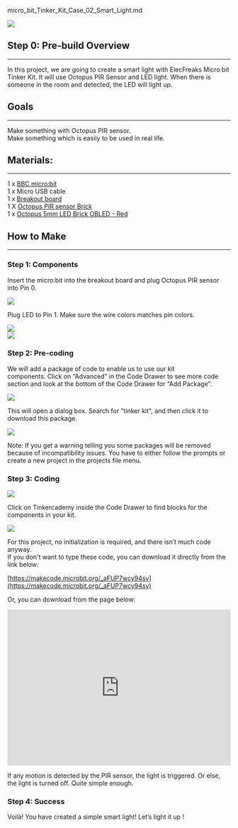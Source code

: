 micro_bit_Tinker_Kit_Case_02_Smart_Light.md

![](https://i.imgur.com/hEALUQr.jpg)  

## Step 0: Pre-build Overview   
---
In this project, we are going to create a smart light with ElecFreaks Micro:bit Tinker Kit. It will use Octopus PIR Sensor and LED light. When there is someone in the room and detected, the LED will light up.   

## Goals  
---

Make something with Octopus PIR sensor.  
Make something which is easily to be used in real life.  


## Materials:      
--- 

1 x [BBC micro:bit](http://www.elecfreaks.com/estore/micro-bit-board.html)  
1 x Micro USB cable  
1 x [Breakout board](http://www.elecfreaks.com/estore/elecfreaks-micro-bit-breakout-board.html)  
1 X [Octopus PIR sensor Brick](https://www.elecfreaks.com/estore/pir-sensor-brick.html)  
1 x [Octopus 5mm LED Brick OBLED - Red](https://www.elecfreaks.com/estore/octopus-5mm-led-brick-obled-red.html)  


## How to Make  
---
### Step 1: Components  
Insert the micro:bit into the breakout board and plug Octopus PIR sensor into Pin 0.  

![](https://i.imgur.com/y4rPaD2.jpg)  

Plug LED to Pin 1. Make sure the wire colors matches pin colors.  

![](https://i.imgur.com/f2mpSkX.jpg)  
![](https://i.imgur.com/ZhIpbTH.jpg)  

### Step 2: Pre-coding  
We will add a package of code to enable us to use our kit components. Click on “Advanced” in the Code Drawer to see more code section and look at the bottom of the Code Drawer for “Add Package”.  

![](https://i.imgur.com/EbsfYUB.jpg)  

This will open a dialog box. Search for "tinker kit", and then click it to download this package.  

![](https://i.imgur.com/Ry7hl2a.png)  

Note: If you get a warning telling you some packages will be removed because of incompatibility issues. You have to either follow the prompts or create a new project in the projects file menu.  

### Step 3: Coding  

![](https://i.imgur.com/LXlAX9g.jpg)  

Click on Tinkercademy inside the Code Drawer to find blocks for the components in your kit.  

![](https://i.imgur.com/LzcSQ8M.jpg)  

For this project, no initialization is required, and there isn’t much code anyway.  
If you don't want to type these code, you can download it directly from the link below:

[https://makecode.microbit.org/_aFUP7wcy94sv](https://makecode.microbit.org/_aFUP7wcy94sv)  

Or, you can download from the page below:  

<div style="position:relative;height:0;padding-bottom:70%;overflow:hidden;"><iframe style="position:absolute;top:0;left:0;width:100%;height:100%;" src="https://makecode.microbit.org/#pub:_aFUP7wcy94sv" frameborder="0" sandbox="allow-popups allow-forms allow-scripts allow-same-origin"></iframe></div>  

If any motion is detected by the PIR sensor, the light is triggered. Or else, the light is turned off. Quite simple enough.  

### Step 4: Success  

Voilà! You have created a simple smart light! Let’s light it up !  
